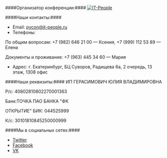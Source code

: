 ####Организатор конференции:####
[![IT-People](https://img-fotki.yandex.ru/get/176331/121639917.103/0_180a79_f89b8c60_orig)](http://www.it-people.ru/)

####Наши контакты:####

- Email: pycon@it-people.ru
- Телефоны:

По общим вопросам: +7 (982) 646 21 00 — Ксения, +7 (999) 112 53 89 — Елена

Документы и проживание: +7 (963) 445 34 60 — Мария

- Адрес: г. Екатеринбург, БЦ Суворов, Радищева 6а, 2 очередь, 13 этаж, 1308 офис


####Наши реквизиты:####
ИП ГЕРАСИМОВИЧ ЮЛИЯ ВЛАДИМИРОВНА  

Р/с: 40802810802270001363

Банк:ТОЧКА ПАО БАНКА "ФК

ОТКРЫТИЕ" БИК: 044525999

К/с: 30101810845250000999  

####Мы в социальных сетях:####
- [Twitter](https://twitter.com/PyConRu)
- [Facebook](https://www.facebook.com/ruPycon)
- [VK](http://vk.com/pyconru)
